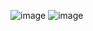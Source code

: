![image](https://github.com/user-attachments/assets/16feb615-b44a-43d9-8062-82b5cbf7ce96)
![image](https://github.com/user-attachments/assets/f9180fe4-ac61-4860-9ae9-e6e0868037fa)
